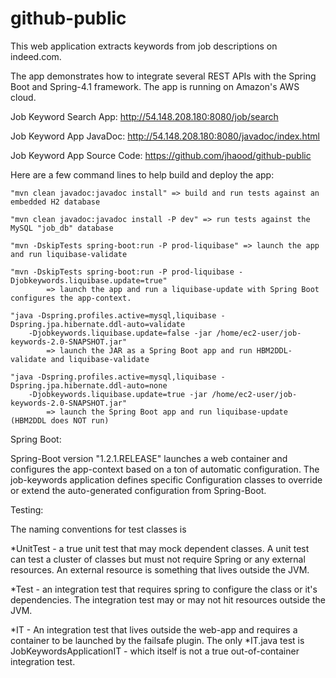 # github-public
This web application extracts keywords from job descriptions on indeed.com. 

The app demonstrates how to integrate several REST APIs with the Spring Boot and Spring-4.1 framework. The app is running on Amazon's AWS cloud. 

Job Keyword Search App: http://54.148.208.180:8080/job/search

Job Keyword App JavaDoc: http://54.148.208.180:8080/javadoc/index.html

Job Keyword App Source Code: https://github.com/jhaood/github-public

Here are a few command lines to help build and deploy the app:

	"mvn clean javadoc:javadoc install" => build and run tests against an embedded H2 database
	
	"mvn clean javadoc:javadoc install -P dev" => run tests against the MySQL "job_db" database
	
	"mvn -DskipTests spring-boot:run -P prod-liquibase" => launch the app and run liquibase-validate 
	
	"mvn -DskipTests spring-boot:run -P prod-liquibase -Djobkeywords.liquibase.update=true"
			=> launch the app and run a liquibase-update with Spring Boot configures the app-context. 
		
	"java -Dspring.profiles.active=mysql,liquibase -Dspring.jpa.hibernate.ddl-auto=validate 
		-Djobkeywords.liquibase.update=false -jar /home/ec2-user/job-keywords-2.0-SNAPSHOT.jar"
			=> launch the JAR as a Spring Boot app and run HBM2DDL-validate and liquibase-validate
		
	"java -Dspring.profiles.active=mysql,liquibase -Dspring.jpa.hibernate.ddl-auto=none 
		-Djobkeywords.liquibase.update=true -jar /home/ec2-user/job-keywords-2.0-SNAPSHOT.jar"
			=> launch the Spring Boot app and run liquibase-update (HBM2DDL does NOT run)


Spring Boot: 

Spring-Boot version "1.2.1.RELEASE" launches a web container and configures the app-context based on a ton of automatic configuration. The job-keywords application defines specific Configuration classes to override or extend the auto-generated configuration from Spring-Boot. 

Testing: 

The naming conventions for test classes is

*UnitTest - a true unit test that may mock dependent classes. A unit test can test a cluster of classes but must not require Spring or any external resources. An external resource is something that lives outside the JVM.

*Test - an integration test that requires spring to configure the class or it's dependencies. The integration test may or may not hit resources outside the JVM.

*IT - An integration test that lives outside the web-app and requires a container to be launched by the failsafe plugin. The only *IT.java test is JobKeywordsApplicationIT - which itself is not a true out-of-container integration test.


